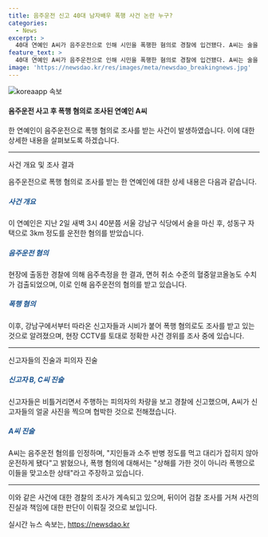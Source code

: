 ```yaml
---
title: 음주운전 신고 40대 남자배우 폭행 사건 논란 누구?
categories:
  - News
excerpt: >
  40대 연예인 A씨가 음주운전으로 인해 시민을 폭행한 혐의로 경찰에 입건됐다. A씨는 술을 마시고 운전한 뒤 혈중알코올농도가 높게 측정되었고, 신고자들과 폭행으로 충돌한 것으로 전해졌다. A씨는 음주운전은 시인했지만 폭행은 부인하며 CCTV를 토대로 사건 경위를 조사 중이다. A씨의 이야기와 신고자들의 주장은 상충되고 있어 사건의 실마리가 난해한 상황이다.
feature_text: >
  40대 연예인 A씨가 음주운전으로 인해 시민을 폭행한 혐의로 경찰에 입건됐다. A씨는 술을 마시고 운전한 뒤 혈중알코올농도가 높게 측정되었고, 신고자들과 폭행으로 충돌한 것으로 전해졌다. A씨는 음주운전은 시인했지만 폭행은 부인하며 CCTV를 토대로 사건 경위를 조사 중이다. A씨의 이야기와 신고자들의 주장은 상충되고 있어 사건의 실마리가 난해한 상황이다.
image: 'https://newsdao.kr/res/images/meta/newsdao_breakingnews.jpg'
---
```


<p><img src="https://newsdao.kr/res/images/meta/newsdao_breakingnews.jpg" alt="koreaapp 속보" /></p>

<h4>음주운전 사고 후 폭행 혐의로 조사된 연예인 A씨</h4>

<p>한 연예인이 음주운전으로 폭행 혐의로 조사를 받는 사건이 발생하였습니다. 이에 대한 상세한 내용을 살펴보도록 하겠습니다.</p>

<hr />

<p>사건 개요 및 조사 결과</p>

<p>음주운전으로 폭행 혐의로 조사를 받는 한 연예인에 대한 상세 내용은 다음과 같습니다.</p>

<h5><span style="color: #1a5490;">사건 개요</span></h5>

<p>이 연예인은 지난 2일 새벽 3시 40분쯤 서울 강남구 식당에서 술을 마신 후, 성동구 자택으로 3km 정도를 운전한 혐의를 받았습니다.</p>

<h5><span style="color: #1a5490;">음주운전 혐의</span></h5>

<p>현장에 출동한 경찰에 의해 음주측정을 한 결과, 면허 취소 수준의 혈중알코올농도 수치가 검출되었으며, 이로 인해 음주운전의 혐의를 받고 있습니다.</p>

<h5><span style="color: #1a5490;">폭행 혐의</span></h5>

<p>이후, 강남구에서부터 따라온 신고자들과 시비가 붙어 폭행 혐의로도 조사를 받고 있는 것으로 알려졌으며, 현장 CCTV를 토대로 정확한 사건 경위를 조사 중에 있습니다.</p>

<hr />

<p>신고자들의 진술과 피의자 진술</p>

<h5><span style="color: #1a5490;">신고자 B, C씨 진술</span></h5>

<p>신고자들은 비틀거리면서 주행하는 피의자의 차량을 보고 경찰에 신고했으며, A씨가 신고자들의 얼굴 사진을 찍으며 협박한 것으로 전해졌습니다.</p>

<h5><span style="color: #1a5490;">A씨 진술</span></h5>

<p>A씨는 음주운전 혐의를 인정하며, "지인들과 소주 반병 정도를 먹고 대리가 잡히지 않아 운전하게 됐다"고 밝혔으나, 폭행 혐의에 대해서는 "상해를 가한 것이 아니라 폭행으로 이들을 맞고소한 상태"라고 주장하고 있습니다.</p>

<hr />

<p>이와 같은 사건에 대한 경찰의 조사가 계속되고 있으며, 뒤이어 검찰 조사를 거쳐 사건의 진실과 책임에 대한 판단이 이뤄질 것으로 보입니다.</p>
실시간 뉴스 속보는, <a href="https://newsdao.kr" rel="dofollow">https://newsdao.kr</a>


